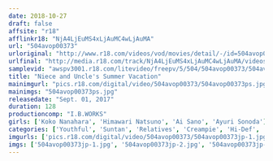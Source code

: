 ```yaml
---
date: 2018-10-27
draft: false
affsite: "r18"
afflinkr18: "NjA4LjEuMS4xLjAuMC4wLjAuMA"
url: "504avop00373"
urloriginal: "http://www.r18.com/videos/vod/movies/detail/-/id=504avop00373"
urlfinal: "http://media.r18.com/track/NjA4LjEuMS4xLjAuMC4wLjAuMA/videos/vod/movies/detail/-/id=504avop00373"
samplevid: "awspv3001.r18.com/litevideo/freepv/5/504/504avop00373/504avop00373_dmb_w.mp4"
title: "Niece and Uncle's Summer Vacation"
mainimgurl: "pics.r18.com/digital/video/504avop00373/504avop00373ps.jpg"
mainimgs: "504avop00373ps.jpg"
releasedate: "Sept. 01, 2017"
duration: 128
productioncomp: "I.B.WORKS"
girls: ['Koko Nanahara', 'Himawari Natsuno', 'Ai Sano', 'Ayuri Sonoda']
categories: ['Youthful', 'Suntan', 'Relatives', 'Creampie', 'Hi-Def', 'AV OPEN 2017 Young Girl Category']
imgurls: ['pics.r18.com/digital/video/504avop00373/504avop00373jp-1.jpg', 'pics.r18.com/digital/video/504avop00373/504avop00373jp-2.jpg', 'pics.r18.com/digital/video/504avop00373/504avop00373jp-3.jpg', 'pics.r18.com/digital/video/504avop00373/504avop00373jp-4.jpg', 'pics.r18.com/digital/video/504avop00373/504avop00373jp-5.jpg', 'pics.r18.com/digital/video/504avop00373/504avop00373jp-6.jpg', 'pics.r18.com/digital/video/504avop00373/504avop00373jp-7.jpg', 'pics.r18.com/digital/video/504avop00373/504avop00373jp-8.jpg', 'pics.r18.com/digital/video/504avop00373/504avop00373jp-9.jpg', 'pics.r18.com/digital/video/504avop00373/504avop00373jp-10.jpg', 'pics.r18.com/digital/video/504avop00373/504avop00373jp-11.jpg', 'pics.r18.com/digital/video/504avop00373/504avop00373jp-12.jpg', 'pics.r18.com/digital/video/504avop00373/504avop00373jp-13.jpg', 'pics.r18.com/digital/video/504avop00373/504avop00373jp-14.jpg', 'pics.r18.com/digital/video/504avop00373/504avop00373jp-15.jpg', 'pics.r18.com/digital/video/504avop00373/504avop00373jp-16.jpg', 'pics.r18.com/digital/video/504avop00373/504avop00373jp-17.jpg', 'pics.r18.com/digital/video/504avop00373/504avop00373jp-18.jpg', 'pics.r18.com/digital/video/504avop00373/504avop00373jp-19.jpg', 'pics.r18.com/digital/video/504avop00373/504avop00373jp-20.jpg']
imgs: ['504avop00373jp-1.jpg', '504avop00373jp-2.jpg', '504avop00373jp-3.jpg', '504avop00373jp-4.jpg', '504avop00373jp-5.jpg', '504avop00373jp-6.jpg', '504avop00373jp-7.jpg', '504avop00373jp-8.jpg', '504avop00373jp-9.jpg', '504avop00373jp-10.jpg', '504avop00373jp-11.jpg', '504avop00373jp-12.jpg', '504avop00373jp-13.jpg', '504avop00373jp-14.jpg', '504avop00373jp-15.jpg', '504avop00373jp-16.jpg', '504avop00373jp-17.jpg', '504avop00373jp-18.jpg', '504avop00373jp-19.jpg', '504avop00373jp-20.jpg']
---
```

